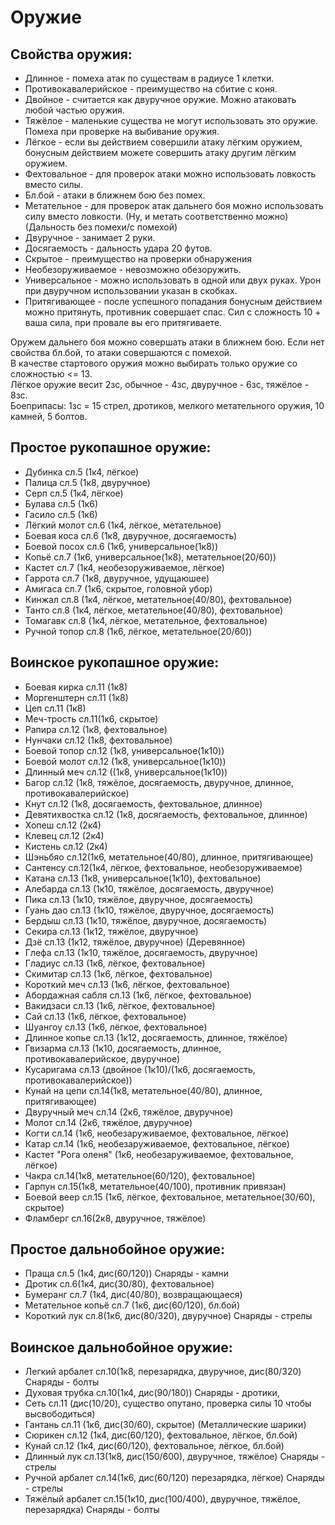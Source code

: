 # Оружие

## Свойства оружия:
* Длинное - помеха атак по существам в радиусе 1 клетки. 
* Противокавалерийское - преимущество на сбитие с коня.
* Двойное - считается как двуручное оружие. Можно атаковать любой частью оружия.
* Тяжёлое - маленькие существа не могут использовать это оружие. Помеха при проверке на выбивание оружия.
* Лёгкое - если вы действием совершили атаку лёгким оружием, бонусным действием можете совершить атаку другим лёгким оружием.
* Фехтовальное - для проверок атаки можно использовать ловкость вместо силы.
* Бл.бой - атаки в ближнем бою без помех.
* Метательное - для проверок атак дальнего боя можно использовать силу вместо ловкости. (Ну, и метать соответственно можно) (Дальность без помехи/с помехой)
* Двуручное - занимает 2 руки.
* Досягаемость - дальность удара 20 футов.
* Скрытое - преимущество на проверки обнаружения
* Необезоруживаемое - невозможно обезоружить.
* Универсальное - можно использовать в одной или двух руках. Урон при двуручном использовании указан в скобках.
* Притягивающее - после успешного попадания бонусным действием можно притянуть, противник совершает спас. Сил с сложность 10 + ваша сила, при провале вы его притягиваете.

Оружем дальнего боя можно совершать атаки в ближнем бою. Если нет свойства бл.бой, то атаки совершаются с помехой.  
В качестве стартового оружия можно выбирать только оружие со сложностью <= 13.  
Лёгкое оружие весит 2зс, обычное - 4зс, двуручное - 6зс, тяжёлое - 8зс.  
Боеприпасы: 1зс = 15 стрел, дротиков, мелкого метательного оружия, 10 камней, 5 болтов.  


## Простое рукопашное оружие:

* Дубинка сл.5 (1к4, лёгкое)
* Палица сл.5 (1к8, двуручное)
* Серп сл.5 (1к4, лёгкое)
* Булава сл.5 (1к6)
* Гасило сл.5 (1к6)
* Лёгкий молот сл.6 (1к4, лёгкое, метательное)
* Боевая коса сл.6 (1к8, двуручное, досягаемость)
* Боевой посох сл.6 (1к6, универсальное(1к8))
* Копьё сл.7 (1к6, универсальное(1к8), метательное(20/60))
* Кастет сл.7 (1к4, необезоруживаемое, лёгкое)
* Гаррота сл.7 (1к8, двуручное, удущаюшее)
* Амигаса сл.7 (1к6, скрытое, головной убор)
* Кинжал сл.8 (1к4, лёгкое, метательное(40/80), фехтовальное)
* Танто сл.8 (1к4, лёгкое, метательное(40/80), фехтовальное)
* Томагавк сл.8 (1к4, лёгкое, метательное, фехтовальное)
* Ручной топор сл.8 (1к6, лёгкое, метательное(20/60))


## Воинское рукопашное оружие:

* Боевая кирка сл.11 (1к8)
* Моргенштерн сл.11 (1к8)
* Цеп сл.11 (1к8)
* Меч-трость сл.11(1к6, скрытое)
* Рапира сл.12 (1к8, фехтовальное)
* Нунчаки сл.12 (1к8, фехтовальное)
* Боевой топор сл.12 (1к8, универсальное(1к10))
* Боевой молот сл.12 (1к8, универсальное(1к10))
* Длинный меч сл.12 ((1к8, универсальное(1к10))
* Багор сл.12 (1к8, тяжёлое, досягаемость, двуручное, длинное, противокавалерийское)
* Кнут сл.12 (1к8, досягаемость, фехтовальное, длинное)
* Девятихвостка сл.12 (1к8, досягаемость, фехтовальное, длинное)
* Хопеш сл.12 (2к4)
* Клевец сл.12 (2к4)
* Кистень сл.12 (2к4)
* Шэньбяо сл.12(1к6, метательное(40/80), длинное, притягивающее)
* Сантенсу сл.12(1к4, лёгкое, фехтовальное, необезоруживаемое)
* Катана сл.13 (1к8, универсальное(1к10), фехтовальное)
* Алебарда сл.13 (1к10, тяжёлое, досягаемость, двуручное)
* Пика сл.13 (1к10, тяжёлое, двуручное, досягаемость)
* Гуань дао сл.13 (1к10, тяжёлое, двуручное, досягаемость)
* Бердыш сл.13 (1к10, тяжёлое, двуручное, досягаемость)
* Секира сл.13 (1к12, тяжёлое, двуручное)
* Дзё сл.13 (1к12, тяжёлое, двуручное) (Деревянное)
* Глефа сл.13 (1к10, тяжёлое, досягаемость, двуручное)
* Гладиус сл.13 (1к6, лёгкое, фехтовальное)
* Скимитар сл.13 (1к6, лёгкое, фехтовальное)
* Короткий меч сл.13 (1к6, лёгкое, фехтовальное)
* Абордажная сабля сл.13 (1к6, лёгкое, фехтовальное)
* Вакидзаси сл.13 (1к6, лёгкое, фехтовальное)
* Сай сл.13 (1к6, лёгкое, фехтовальное)
* Шуангоу сл.13 (1к6, лёгкое, фехтовальное)
* Длинное копье сл.13 (1к12, досягаемость, длинное, тяжёлое)
* Гвизарма сл.13 (1к10, досягаемость, длинное, противокавалерийское, двуручное)
* Кусаригама сл.13 (двойное (1к10)/(1к6, досягаемость, противокавалерийское))
* Кунай на цепи сл.14(1к8, метательное(40/80), длинное, притягивающее)
* Двуручный меч сл.14 (2к6, тяжёлое, двуручное) 
* Молот сл.14 (2к6, тяжёлое, двуручное) 
* Когти сл.14 (1к6, необезаруживаемое, фехтовальное, лёгкое)
* Катар сл.14 (1к6, необезаруживаемое, фехтовальное, лёгкое)
* Кастет "Рога оленя" (1к6, необезаруживаемое, фехтовальное, лёгкое)
* Чакра сл.14(1к8, метательное(60/120), фехтовальное)
* Гарпун сл.15(1к8, метательное(40/100), противник привязан)
* Боевой веер сл.15 (1к6, лёгкое, фехтовальное, метательное(30/60), скрытое)
* Фламберг сл.16(2к8, двуручное, тяжёлое)   

## Простое дальнобойное оружие:
* Праща сл.5 (1к4, дис(60/120))	Снаряды - камни
* Дротик сл.6(1к4, дис(30/80), фехтовальное) 
* Бумеранг сл.7 (1к4, дис(40/80), возвращающаеся)
* Метательное копьё сл.7 (1к6, дис(60/120), бл.бой)
* Короткий лук сл.8(1к6, дис(80/320), двуручное)	Снаряды - стрелы

## Воинское дальнобойное оружие:
* Легкий арбалет сл.10(1к8, перезарядка, двуручное, дис(80/320)	Снаряды - болты
* Духовая трубка сл.10(1к4, дис(90/180))	Снаряды - дротики, 
* Сеть сл.11 (дис(10/20), существо опутано, проверка силы 10 чтобы высвободиться)
* Гантань сл.11 (1к6, дис(30/60), скрытое) (Металлические шарики) 
* Сюрикен сл.12 (1к4, дис(60/120), фехтовальное, лёгкое, бл.бой) 
* Кунай сл.12 (1к4, дис(60/120), фехтовальное, лёгкое, бл.бой) 
* Длинный лук сл.13(1к8, дис(150/600), двуручное, тяжёлое)	Снаряды - стрелы
* Ручной арбалет сл.14(1к6, дис(60/120) перезарядка, лёгкое)	  Снаряды - стрелы
* Тяжёлый арбалет сл.15(1к10, дис(100/400), двуручное, тяжёлое, перезарядка)	  Снаряды - болты
